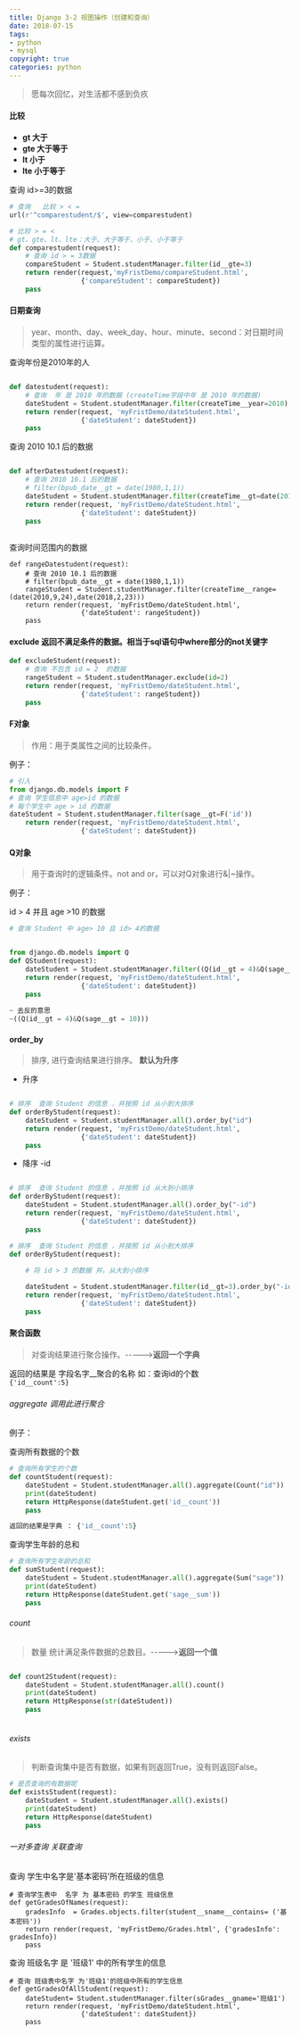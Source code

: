 ```yaml
---
title: Django 3-2 视图操作（创建和查询）
date: 2018-07-15
tags: 
- python
- mysql 
copyright: true
categories: python
---
```



<blockquote class="blockquote-center">愿每次回忆，对生活都不感到负疚</blockquote>


<!-- more -->




####  比较 
- **gt         大于**
- **gte        大于等于**
- **lt         小于**
- **lte        小于等于**
 

查询 id>=3的数据
```Python
# 查询   比较 > < =
url(r'^comparestudent/$', view=comparestudent)
```

```Python
# 比较 > = <
# gt、gte、lt、lte：大于、大于等于、小于、小于等于
def comparestudent(request):
    # 查询 id > = 3数据
    compareStudent = Student.studentManager.filter(id__gte=3)
    return render(request,'myFristDemo/compareStudent.html',
                  {'compareStudent': compareStudent})
    pass
```



####  日期查询
> year、month、day、week_day、hour、minute、second：对日期时间类型的属性进行运算。

查询年份是2010年的人

```Python

def datestudent(request):
    # 查询  年 是 2010 年的数据 (createTime字段中年 是 2010 年的数据)
    dateStudent = Student.studentManager.filter(createTime__year=2010)
    return render(request, 'myFristDemo/dateStudent.html',
                  {'dateStudent': dateStudent})
    pass
```

查询  2010 10.1  后的数据

```Python

def afterDatestudent(request):
    # 查询 2010 10.1 后的数据
    # filter(bpub_date__gt = date(1980,1,1))
    dateStudent = Student.studentManager.filter(createTime__gt=date(2010, 10, 1))
    return render(request, 'myFristDemo/dateStudent.html',
                  {'dateStudent': dateStudent})
    pass
    
```


查询时间范围内的数据
```
def rangeDatestudent(request):
    # 查询 2010 10.1 后的数据
    # filter(bpub_date__gt = date(1980,1,1))
    rangeStudent = Student.studentManager.filter(createTime__range=(date(2010,9,24),date(2018,2,23)))
    return render(request, 'myFristDemo/dateStudent.html',
                  {'dateStudent': rangeStudent})
    pass
```





####  exclude 返回不满足条件的数据。相当于sql语句中where部分的not关键字

```Python
def excludeStudent(request):
    # 查询 不包含 id = 2  的数据 
    rangeStudent = Student.studentManager.exclude(id=2)
    return render(request, 'myFristDemo/dateStudent.html',
                  {'dateStudent': rangeStudent})
    pass
```


####  F对象
> 作用：用于类属性之间的比较条件。

例子：

```Python
# 引入 
from django.db.models import F
# 查询 学生信息中 age>id 的数据
# 每个学生中 age > id 的数据
dateStudent = Student.studentManager.filter(sage__gt=F('id'))
    return render(request, 'myFristDemo/dateStudent.html',
                  {'dateStudent': dateStudent})
```

 



####  Q对象
> 用于查询时的逻辑条件。not and or，可以对Q对象进行&|~操作。

例子：

id > 4 并且 age >10 的数据

```Python 
# 查询 Student 中 age> 10 且 id> 4的数据


from django.db.models import Q
def QStudent(request):
    dateStudent = Student.studentManager.filter((Q(id__gt = 4)&Q(sage__gt = 10)))
    return render(request, 'myFristDemo/dateStudent.html',
                  {'dateStudent': dateStudent})
    pass
    
~ 去反的意思
~((Q(id__gt = 4)&Q(sage__gt = 10)))
```



####  order_by
> 排序,
进行查询结果进行排序。
**默认为升序**
- 升序

```Python

# 排序  查询 Student 的信息 ，并按照 id 从小到大排序
def orderByStudent(request):
    dateStudent = Student.studentManager.all().order_by("id")
    return render(request, 'myFristDemo/dateStudent.html',
                  {'dateStudent': dateStudent})
    pass

```


- 降序  -id 

```Python 

# 排序  查询 Student 的信息 ，并按照 id 从大到小排序
def orderByStudent(request):
    dateStudent = Student.studentManager.all().order_by("-id")
    return render(request, 'myFristDemo/dateStudent.html',
                  {'dateStudent': dateStudent})
    pass

```




```Python 
# 排序  查询 Student 的信息 ，并按照 id 从小到大排序
def orderByStudent(request):
  
    # 将 id > 3 的数据 并。从大到小排序

    dateStudent = Student.studentManager.filter(id__gt=3).order_by("-id")
    return render(request, 'myFristDemo/dateStudent.html',
                  {'dateStudent': dateStudent})
    pass

```




####  聚合函数
> 对查询结果进行聚合操作。----->**返回一个字典**

返回的结果是 字段名字__聚合的名称 
如：查询id的个数  
```{'id__count':5}```




###### aggregate 调用此进行聚合  

例子：

查询所有数据的个数

```Python
# 查询所有学生的个数
def countStudent(request):
    dateStudent = Student.studentManager.all().aggregate(Count("id"))
    print(dateStudent)
    return HttpResponse(dateStudent.get('id__count'))
    pass

返回的结果是字典 ： {'id__count':5}
```

查询学生年龄的总和

```Python
# 查询所有学生年龄的总和 
def sumStudent(request):
    dateStudent = Student.studentManager.all().aggregate(Sum("sage"))
    print(dateStudent)
    return HttpResponse(dateStudent.get('sage__sum'))
    pass
````



###### count
> 数量
统计满足条件数据的总数目。----->**返回一个值**
```Python 

def count2Student(request):
    dateStudent = Student.studentManager.all().count()
    print(dateStudent)
    return HttpResponse(str(dateStudent))
    pass
    
```




###### exists
> 判断查询集中是否有数据，如果有则返回True，没有则返回False。

```Python 
# 是否查询的有数据呢
def existsStudent(request):
    dateStudent = Student.studentManager.all().exists()
    print(dateStudent)
    return HttpResponse(dateStudent)
    pass
```



###### 一对多查询 关联查询

查询  学生中名字是'基本密码'所在班级的信息
```
# 查询学生表中  名字 为 基本密码 的学生 班级信息
def getGradesOfNames(request):
    gradesInfo  = Grades.objects.filter(student__sname__contains= ('基本密码'))
    return render(request, 'myFristDemo/Grades.html', {'gradesInfo': gradesInfo})
    pass
```


查询 班级名字 是 '班级1' 中的所有学生的信息  

```
# 查询 班级表中名字 为'班级1'的班级中所有的学生信息
def getGradesOfAllStudent(request):
    dateStudent= Student.studentManager.filter(sGrades__gname='班级1')
    return render(request, 'myFristDemo/dateStudent.html',
                  {'dateStudent': dateStudent})
    pass
```

